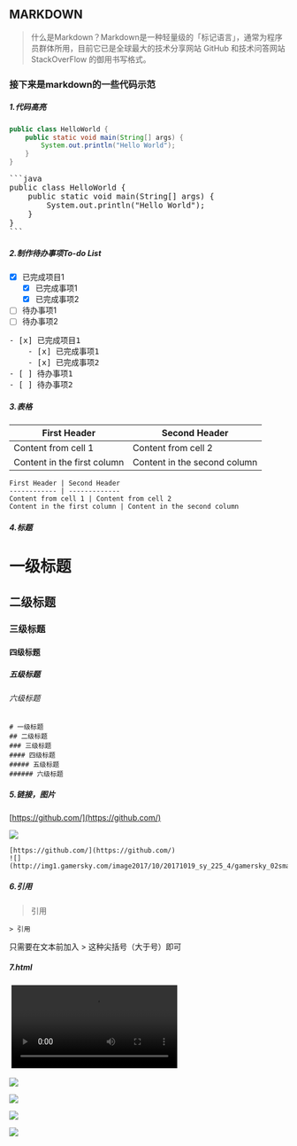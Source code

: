 ## MARKDOWN
> 什么是Markdown？Markdown是一种轻量级的「标记语言」，通常为程序员群体所用，目前它已是全球最大的技术分享网站 GitHub 和技术问答网站 StackOverFlow 的御用书写格式。

### 接下来是markdown的一些代码示范

##### 1.代码高亮
```java
public class HelloWorld {
    public static void main(String[] args) {
        System.out.println("Hello World");
    }
}
```
<pre>
```java
public class HelloWorld {
    public static void main(String[] args) {
        System.out.println("Hello World");
    }
}
```
</pre>

##### 2.制作待办事项To-do List

- [x] 已完成项目1
	- [x] 已完成事项1
	- [x] 已完成事项2
- [ ] 待办事项1
- [ ] 待办事项2

<pre>
- [x] 已完成项目1
	- [x] 已完成事项1
	- [x] 已完成事项2
- [ ] 待办事项1
- [ ] 待办事项2
</pre>


##### 3.表格

First Header | Second Header
------------ | -------------
Content from cell 1 | Content from cell 2
Content in the first column | Content in the second column
```
First Header | Second Header
------------ | -------------
Content from cell 1 | Content from cell 2
Content in the first column | Content in the second column
```

##### 4.标题

# 一级标题
## 二级标题
### 三级标题
#### 四级标题
##### 五级标题
###### 六级标题
```
# 一级标题
## 二级标题
### 三级标题
#### 四级标题
##### 五级标题
###### 六级标题
```

##### 5.链接，图片
[https://github.com/](https://github.com/)

![](http://img1.gamersky.com/image2017/10/20171019_sy_225_4/gamersky_02small_04_201710191026325.jpg)
```
[https://github.com/](https://github.com/)
![](http://img1.gamersky.com/image2017/10/20171019_sy_225_4/gamersky_02small_04_201710191026325.jpg)
```
##### 6.引用
> 引用

```
> 引用
```
只需要在文本前加入 > 这种尖括号（大于号）即可

##### 7.html


<img src="http://img1.gamersky.com/image2017/10/20171020_sy_225_2/gamersky_05small_10_20171020107D42.jpg" alt="" >
<video src="./resource/01.mp4" controls></video>

![](http://imgs.aixifan.com/live/1508316746718/1508316746718.jpg)

![](http://imgs.aixifan.com/live/1508316747024/1508316747024.jpg)

![](http://imgs.aixifan.com/live/1508316746718/1508316746718.jpg)

![](http://imgs.aixifan.com/live/1508316747024/1508316747024.jpg)
